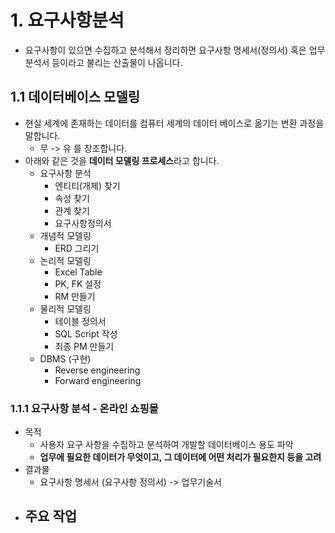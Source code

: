 # 1. 요구사항분석
- 요구사항이 있으면 수집하고 분석해서 정리하면 요구사항 명세서(정의서) 혹은 업무분석서 등이라고 불리는 산출물이 나옵니다.

## 1.1 데이터베이스 모델링
- 현실 세계에 존재하는 데이터를 컴퓨터 세계의 데이터 베이스로 옮기는 변환 과정을 말합니다.
	- 무 -> 유 를 창조합니다.
- 아래와 같은 것을 **데이터 모델링 프로세스**라고 합니다.
	- 요구사항 분석
		- 엔티티(개체) 찾기
		- 속성 찾기
		- 관계 찾기
		- 요구사항정의서
	- 개념적 모델링
		- ERD 그리기
	- 논리적 모델링
		- Excel Table
		- PK, FK 설정
		- RM 만들기
	- 물리적 모델링
		- 테이블 정의서
		- SQL Script 작성
		- 최종 PM 만들기
	- DBMS (구현)
		- Reverse engineering
		- Forward engineering

### 1.1.1 요구사항 분석 - 온라인 쇼핑몰
- 목적
	- 사용자 요구 사항을 수집하고 분석하여 개발할 데이터베이스 용도 파악
	- **업무에 필요한 데이터가 무엇이고, 그 데이터에 어떤 처리가 필요한지 등을 고려**
- 결과물
	- 요구사항 명세서 (요구사항 정의서) -> 업무기술서
- 주요 작업
	- 